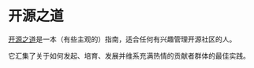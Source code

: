 # 开源之道

[开源之道](https://www.theopensourceway.org/)是一本（有些主观的）指南，适合任何有兴趣管理开源社区的人。

它汇集了关于如何发起、培育、发展并维系充满热情的贡献者群体的最佳实践。
